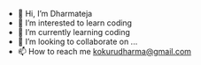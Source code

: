 - 👋 Hi, I’m Dharmateja
- 👀 I’m interested to learn coding
- 🌱 I’m currently learning coding
- 💞️ I’m looking to collaborate on ...
- 📫 How to reach me kokurudharma@gmail.com

<!---
Dharma28/Dharma28 is a ✨ special ✨ repository because its `README.md` (this file) appears on your GitHub profile.
You can click the Preview link to take a look at your changes.
--->
